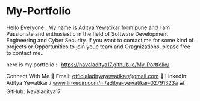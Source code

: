 # My-Portfolio
Hello Everyone ,
My name is Aditya Yewatikar from pune and I am Passionate and enthusiastic in the field of Software Development Engineering and Cyber Security.
if you want to contact me for some kind of projects or Opportunities to join youe team and Oragnizations, please free to contact me..

here is my portfolio :-
 https://navaladitya17.github.io/My-Portfolio/
 
Connect With Me
📧 Email: officialadityayewatikar@gmail.com
💼 LinkedIn: Aditya Yewatikar / www.linkedin.com/in/aditya-yewatikar-02791323a
💻 GitHub: Navaladitya17

